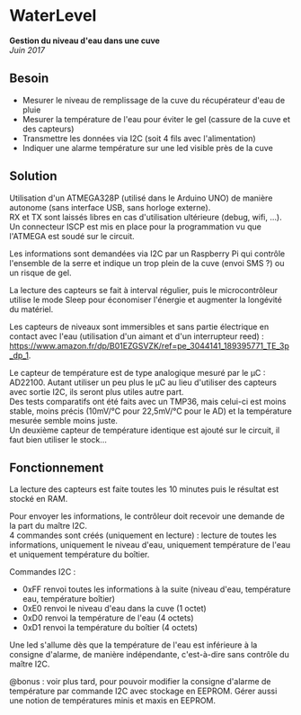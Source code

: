 # WaterLevel
**Gestion du niveau d'eau dans une cuve**  
*Juin 2017*

## Besoin
* Mesurer le niveau de remplissage de la cuve du récupérateur d'eau de pluie
* Mesurer la température de l'eau pour éviter le gel (cassure de la cuve et des capteurs)
* Transmettre les données via I2C (soit 4 fils avec l'alimentation)
* Indiquer une alarme température sur une led visible près de la cuve

## Solution
Utilisation d'un ATMEGA328P (utilisé dans le Arduino UNO) de manière autonome (sans interface USB, sans horloge externe).  
RX et TX sont laissés libres en cas d'utilisation ultérieure (debug, wifi, …).  
Un connecteur ISCP est mis en place pour la programmation vu que l'ATMEGA est soudé sur le circuit.

Les informations sont demandées via I2C par un Raspberry Pi qui contrôle l'ensemble de la serre et indique un trop plein de la cuve (envoi SMS ?) ou un risque de gel.

La lecture des capteurs se fait à interval régulier, puis le microcontrôleur utilise le mode Sleep pour économiser l'énergie et augmenter la longévité du matériel.

Les capteurs de niveaux sont immersibles et sans partie électrique en contact avec l'eau (utilisation d'un aimant et d'un interrupteur reed) : https://www.amazon.fr/dp/B01EZGSVZK/ref=pe_3044141_189395771_TE_3p_dp_1.

Le capteur de température est de type analogique mesuré par le µC : AD22100. Autant utiliser un peu plus le µC au lieu d'utiliser des capteurs avec sortie I2C, ils seront plus utiles autre part.  
Des tests comparatifs ont été faits avec un TMP36, mais celui-ci est moins stable, moins précis (10mV/°C pour 22,5mV/°C pour le AD) et la température mesurée semble moins juste.  
Un deuxième capteur de température identique est ajouté sur le circuit, il faut bien utiliser le stock…

## Fonctionnement
La lecture des capteurs est faite toutes les 10 minutes puis le résultat est stocké en RAM.

Pour envoyer les informations, le contrôleur doit recevoir une demande de la part du maître I2C.  
4 commandes sont créés (uniquement en lecture) : lecture de toutes les informations, uniquement le niveau d'eau, uniquement température de l'eau et uniquement température du boîtier.

Commandes I2C :
- 0xFF renvoi toutes les informations à la suite (niveau d'eau, température eau, température boîtier)  
- 0xE0 renvoi le niveau d'eau dans la cuve (1 octet)  
- 0xD0 renvoi la température de l'eau (4 octets)  
- 0xD1 renvoi la température du boîtier (4 octets)  

Une led s'allume dès que la température de l'eau est inférieure à la consigne d'alarme, de manière indépendante, c'est-à-dire sans contrôle du maître I2C.

@bonus : voir plus tard, pour pouvoir modifier la consigne d'alarme de température par commande I2C avec stockage en EEPROM. Gérer aussi une notion de températures minis et maxis en EEPROM.
